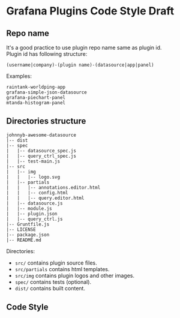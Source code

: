 # Grafana Plugins Code Style Draft

## Repo name
It's a good practice to use plugin repo name same as plugin id.  
Plugin id has following structure:
```
(username|company)-(plugin name)-(datasource|app|panel)
```

Examples:
```
raintank-worldping-app
grafana-simple-json-datasource
grafana-piechart-panel
mtanda-histogram-panel
```

## Directories structure

```
johnnyb-awesome-datasource
|-- dist
|-- spec
|   |-- datasource_spec.js
|   |-- query_ctrl_spec.js
|   |-- test-main.js
|-- src
|   |-- img
|   |   |-- logo.svg
|   |-- partials
|   |   |-- annotations.editor.html
|   |   |-- config.html
|   |   |-- query.editor.html
|   |-- datasource.js
|   |-- module.js
|   |-- plugin.json
|   |-- query_ctrl.js
|-- Gruntfile.js
|-- LICENSE
|-- package.json
|-- README.md
```

Directories:
- `src/` contains plugin source files.
- `src/partials` contains html templates.
- `src/img` contains plugin logos and other images.
- `spec/` contains tests (optional).
- `dist/` contains built content.

## Code Style
